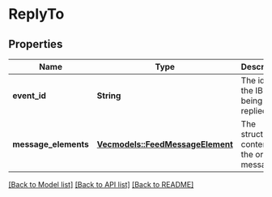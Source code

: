 # ReplyTo

## Properties

Name | Type | Description | Notes
------------ | ------------- | ------------- | -------------
**event_id** | **String** | The id of the IB event being replied to. | 
**message_elements** | [**Vec<models::FeedMessageElement>**](FeedMessageElement.md) | The structured content of the original message. | 

[[Back to Model list]](../README.md#documentation-for-models) [[Back to API list]](../README.md#documentation-for-api-endpoints) [[Back to README]](../README.md)


